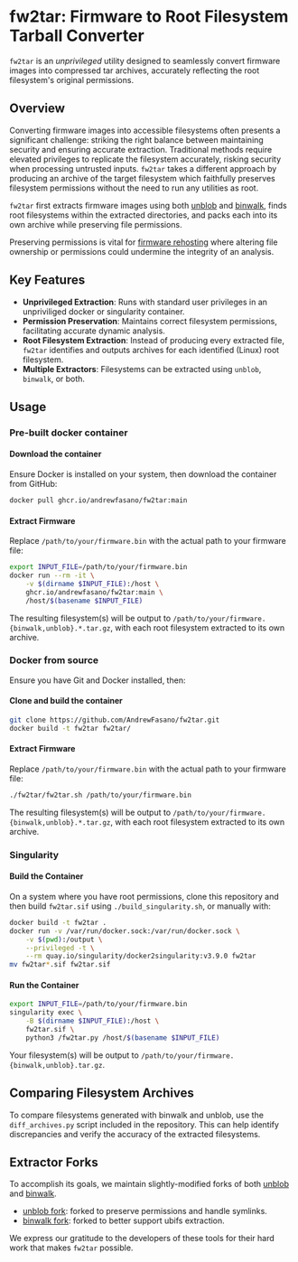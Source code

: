 # fw2tar: Firmware to Root Filesystem Tarball Converter

`fw2tar` is an _unprivileged_ utility designed to seamlessly convert firmware images
into compressed tar archives, accurately reflecting the root filesystem's original permissions.


## Overview
Converting firmware images into accessible filesystems often presents a significant challenge:
striking the right balance between maintaining security and ensuring accurate extraction.
Traditional methods require elevated privileges to replicate the filesystem accurately,
risking security when processing untrusted inputs. `fw2tar` takes a different approach by
producing an archive of the target filesystem which faithfully preserves filesystem
permissions without the need to run any utilities as root.

`fw2tar` first extracts firmware images using both [unblob](https://github.com/onekey-sec/unblob/) and [binwalk](https://github.com/ReFirmLabs/binwalk),
finds root filesystems within the extracted directories, and packs each into its own archive while preserving file permissions.

Preserving permissions is vital for [firmware rehosting](https://dspace.mit.edu/handle/1721.1/130505)
where altering file ownership or permissions could undermine the integrity of an analysis.

## Key Features

- **Unprivileged Extraction**: Runs with standard user privileges in an unpriviliged docker or singularity container.
- **Permission Preservation**: Maintains correct filesystem permissions, facilitating accurate dynamic analysis.
- **Root Filesystem Extraction**: Instead of producing every extracted file, `fw2tar` identifies and outputs archives for each identified (Linux) root filesystem.
- **Multiple Extractors**: Filesystems can be extracted using `unblob`, `binwalk`, or both.

## Usage

### Pre-built docker container

#### Download the container
Ensure Docker is installed on your system, then download the container from GitHub:

```sh
docker pull ghcr.io/andrewfasano/fw2tar:main
```

#### Extract Firmware
Replace `/path/to/your/firmware.bin` with the actual path to your firmware file:

```sh
export INPUT_FILE=/path/to/your/firmware.bin
docker run --rm -it \
    -v $(dirname $INPUT_FILE):/host \
    ghcr.io/andrewfasano/fw2tar:main \
    /host/$(basename $INPUT_FILE)
```

The resulting filesystem(s) will be output to `/path/to/your/firmware.{binwalk,unblob}.*.tar.gz`, with each root filesystem extracted to its own archive.

### Docker from source
Ensure you have Git and Docker installed, then:

#### Clone and build the container
```sh
git clone https://github.com/AndrewFasano/fw2tar.git
docker build -t fw2tar fw2tar/
```

#### Extract Firmware
Replace `/path/to/your/firmware.bin` with the actual path to your firmware file:

```sh
./fw2tar/fw2tar.sh /path/to/your/firmware.bin
```

The resulting filesystem(s) will be output to `/path/to/your/firmware.{binwalk,unblob}.*.tar.gz`, with each root filesystem extracted to its own archive.

### Singularity

#### Build the Container

On a system where you have root permissions, clone this repository and
then build `fw2tar.sif` using `./build_singularity.sh`, or manually with:

```sh
docker build -t fw2tar .
docker run -v /var/run/docker.sock:/var/run/docker.sock \
    -v $(pwd):/output \
    --privileged -t \
    --rm quay.io/singularity/docker2singularity:v3.9.0 fw2tar
mv fw2tar*.sif fw2tar.sif
```

#### Run the Container

```sh
export INPUT_FILE=/path/to/your/firmware.bin
singularity exec \
    -B $(dirname $INPUT_FILE):/host \
    fw2tar.sif \
    python3 /fw2tar.py /host/$(basename $INPUT_FILE)
```

Your filesystem(s) will be output to `/path/to/your/firmware.{binwalk,unblob}.tar.gz`.

## Comparing Filesystem Archives

To compare filesystems generated with binwalk and unblob, use the `diff_archives.py`
 script included in the repository.
 This can help identify discrepancies and verify the accuracy of the extracted filesystems.

## Extractor Forks
To accomplish its goals, we maintain slightly-modified forks of both [unblob](https://github.com/onekey-sec/unblob/) and [binwalk](https://github.com/ReFirmLabs/binwalk).
- [unblob fork](https://github.com/andrewfasano/unblob): forked to preserve permissions and handle symlinks.
- [binwalk fork](https://github.com/andrewfasano/binwalk): forked to better support ubifs extraction.

We express our gratitude to the developers of these tools for their hard work that makes `fw2tar` possible.
